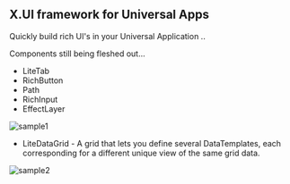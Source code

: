 ## X.UI framework for Universal Apps

Quickly build rich UI's in your Universal Application .. 




Components still being fleshed out...

* LiteTab
* RichButton
* Path
* RichInput
* EffectLayer

![sample1]


* LiteDataGrid - A grid that lets you define several DataTemplates, each corresponding for a different unique view of the same grid data.

![sample2]



[sample1]: http://officediscoverybeta.azurewebsites.net/wp-content/uploads/2016/02/1.png "Sample Components"
[sample2]: http://officediscoverybeta.azurewebsites.net/wp-content/uploads/2016/02/2.png "Sample LiteDataGrid"

